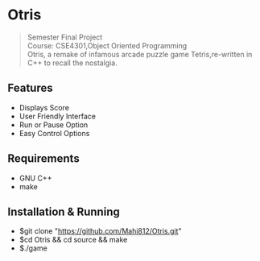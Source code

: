 # Otris
> Semester Final Project  
> Course: CSE4301,Object Oriented Programming     
> Otris, a remake of infamous arcade puzzle game Tetris,re-written in C++ to recall the nostalgia.

## Features
* Displays Score
* User Friendly Interface
* Run or Pause Option
* Easy Control Options

## Requirements
* GNU C++
* make

## Installation & Running
* $git clone "https://github.com/Mahi812/Otris.git"
* $cd Otris && cd source && make
* $./game
